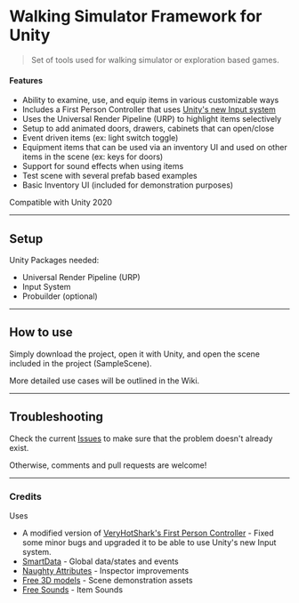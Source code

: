 # Walking Simulator Framework for Unity

> Set of tools used for walking simulator or exploration based games.

#### Features

* Ability to examine, use, and equip items in various customizable ways
* Includes a First Person Controller that uses [Unity's new Input system](https://docs.unity3d.com/Packages/com.unity.inputsystem@1.2/manual/index.html)
* Uses the Universal Render Pipeline (URP) to highlight items selectively
* Setup to add animated doors, drawers, cabinets that can open/close
* Event driven items (ex: light switch toggle)
* Equipment items that can be used via an inventory UI and used on other items in the scene (ex: keys for doors)
* Support for sound effects when using items 
* Test scene with several prefab based examples
* Basic Inventory UI (included for demonstration purposes)

Compatible with Unity 2020

---

## Setup

Unity Packages needed:
* Universal Render Pipeline (URP)
* Input System
* Probuilder (optional)

---

## How to use

Simply download the project, open it with Unity, and open the scene included in the project (SampleScene).

More detailed use cases will be outlined in the Wiki.

---

## Troubleshooting

Check the current [Issues](https://github.com/fstelluti/WalkingSimulatorFramework/issues) to make sure that the problem doesn't already exist.

Otherwise, comments and pull requests are welcome!

---

### Credits

Uses

* A modified version of [VeryHotShark's First Person Controller](https://github.com/VeryHotShark/First-Person-Controller-VeryHotShark) - Fixed some minor bugs and upgraded it to be able to use Unity's new Input system.
* [SmartData](https://github.com/sigtrapgames/SmartData) - Global data/states and events
* [Naughty Attributes](https://github.com/dbrizov/NaughtyAttributes) - Inspector improvements 
* [Free 3D models](https://free3d.com/) - Scene demonstration assets
* [Free Sounds](https://freesound.org/) - Item Sounds
